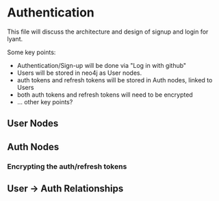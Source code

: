 # Authentication

This file will discuss the architecture and design of signup and login for lyant.

Some key points:

* Authentication/Sign-up will be done via "Log in with github"
* Users will be stored in neo4j as User nodes.
* auth tokens and refresh tokens will be stored in Auth nodes, linked to Users
* both auth tokens and refresh tokens will need to be encrypted
* ... other key points?

## User Nodes

## Auth Nodes

### Encrypting the auth/refresh tokens

## User -> Auth Relationships
